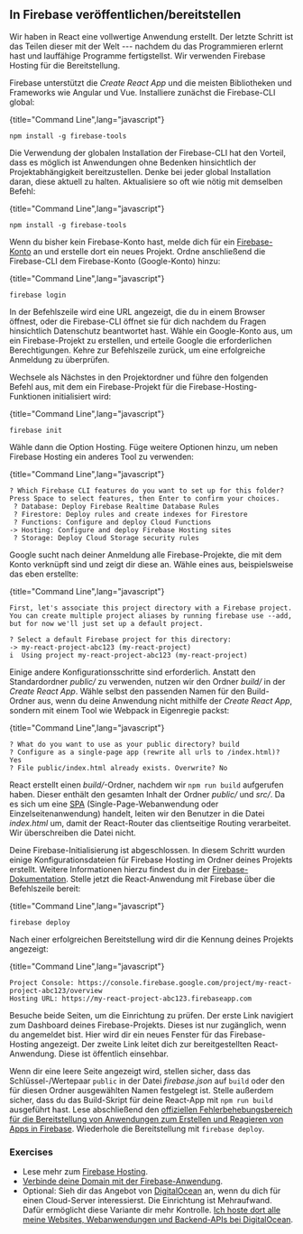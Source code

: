 ## In Firebase veröffentlichen/bereitstellen

Wir haben in React eine vollwertige Anwendung erstellt. Der letzte Schritt ist das Teilen dieser mit der Welt --- nachdem du das Programmieren erlernt hast und lauffähige Programme fertigstellst. Wir verwenden Firebase Hosting für die Bereitstellung.

Firebase unterstützt die *Create React App* und die meisten Bibliotheken und Frameworks wie Angular und Vue. Installiere zunächst die Firebase-CLI global:

{title="Command Line",lang="javascript"}
~~~~~~~
npm install -g firebase-tools
~~~~~~~

Die Verwendung der globalen Installation der Firebase-CLI hat den Vorteil, dass es möglich ist Anwendungen ohne Bedenken hinsichtlich der Projektabhängigkeit bereitzustellen. Denke bei jeder global Installation daran, diese aktuell zu halten. Aktualisiere so oft wie nötig mit demselben Befehl:

{title="Command Line",lang="javascript"}
~~~~~~~
npm install -g firebase-tools
~~~~~~~

Wenn du bisher kein Firebase-Konto hast, melde dich für ein [Firebase-Konto](https://console.firebase.google.com/) an und erstelle dort ein neues Projekt. Ordne anschließend die Firebase-CLI dem Firebase-Konto (Google-Konto) hinzu:

{title="Command Line",lang="javascript"}
~~~~~~~
firebase login
~~~~~~~

In der Befehlszeile wird eine URL angezeigt, die du in einem Browser öffnest, oder die Firebase-CLI öffnet sie für dich nachdem du Fragen hinsichtlich Datenschutz beantwortet hast. Wähle ein Google-Konto aus, um ein Firebase-Projekt zu erstellen, und erteile Google die erforderlichen Berechtigungen. Kehre zur Befehlszeile zurück, um eine erfolgreiche Anmeldung zu überprüfen.

Wechsele als Nächstes in den Projektordner und führe den folgenden Befehl aus, mit dem ein Firebase-Projekt für die Firebase-Hosting-Funktionen initialisiert wird:

{title="Command Line",lang="javascript"}
~~~~~~~
firebase init
~~~~~~~

Wähle dann die Option Hosting. Füge weitere Optionen hinzu, um neben Firebase Hosting ein anderes Tool zu verwenden:

{title="Command Line",lang="javascript"}
~~~~~~~
? Which Firebase CLI features do you want to set up for this folder? Press Space to select features, then Enter to confirm your choices.
 ? Database: Deploy Firebase Realtime Database Rules
 ? Firestore: Deploy rules and create indexes for Firestore
 ? Functions: Configure and deploy Cloud Functions
-> Hosting: Configure and deploy Firebase Hosting sites
 ? Storage: Deploy Cloud Storage security rules
~~~~~~~

Google sucht nach deiner Anmeldung alle Firebase-Projekte, die mit dem Konto verknüpft sind und zeigt dir diese an. Wähle eines aus, beispielsweise das eben erstellte:

{title="Command Line",lang="javascript"}
~~~~~~~
First, let's associate this project directory with a Firebase project.
You can create multiple project aliases by running firebase use --add,
but for now we'll just set up a default project.

? Select a default Firebase project for this directory:
-> my-react-project-abc123 (my-react-project)
i  Using project my-react-project-abc123 (my-react-project)
~~~~~~~

Einige andere Konfigurationsschritte sind erforderlich. Anstatt den Standardordner *public/* zu verwenden, nutzen wir den Ordner *build/* in der *Create React App*. Wähle selbst den passenden Namen für den Build-Ordner aus, wenn du deine Anwendung nicht mithilfe der *Create React App*, sondern mit einem Tool wie Webpack in Eigenregie packst:

{title="Command Line",lang="javascript"}
~~~~~~~
? What do you want to use as your public directory? build
? Configure as a single-page app (rewrite all urls to /index.html)? Yes
? File public/index.html already exists. Overwrite? No
~~~~~~~

React erstellt einen *build/*-Ordner, nachdem wir `npm run build` aufgerufen haben. Dieser enthält den gesamten Inhalt der Ordner *public/* und *src/*. Da es sich um eine [SPA](https://de.wikipedia.org/wiki/Single-Page-Webanwendung) (Single-Page-Webanwendung oder Einzelseitenanwendung) handelt, leiten wir den Benutzer in die Datei *index.html* um, damit der React-Router das clientseitige Routing verarbeitet. Wir überschreiben die Datei nicht.

Deine Firebase-Initialisierung ist abgeschlossen. In diesem Schritt wurden einige Konfigurationsdateien für Firebase Hosting im Ordner deines Projekts erstellt. Weitere Informationen hierzu findest du in der [Firebase-Dokumentation](https://firebase.google.com/docs/hosting/full-config). Stelle jetzt die React-Anwendung mit Firebase über die Befehlszeile bereit:

{title="Command Line",lang="javascript"}
~~~~~~~
firebase deploy
~~~~~~~

Nach einer erfolgreichen Bereitstellung wird dir die Kennung deines Projekts angezeigt:

{title="Command Line",lang="javascript"}
~~~~~~~
Project Console: https://console.firebase.google.com/project/my-react-project-abc123/overview
Hosting URL: https://my-react-project-abc123.firebaseapp.com
~~~~~~~

Besuche beide Seiten, um die Einrichtung zu prüfen. Der erste Link navigiert zum Dashboard deines Firebase-Projekts. Dieses ist nur zugänglich, wenn du angemeldet bist. Hier wird dir ein neues Fenster für das Firebase-Hosting angezeigt. Der zweite Link leitet dich zur bereitgestellten React-Anwendung. Diese ist öffentlich einsehbar.

Wenn dir eine leere Seite angezeigt wird, stellen sicher, dass das Schlüssel-/Wertepaar `public` in der Datei *firebase.json* auf `build` oder den für diesen Ordner ausgewählten Namen festgelegt ist. Stelle außerdem sicher, dass du das Build-Skript für deine React-App mit `npm run build` ausgeführt hast. Lese abschließend den [offiziellen Fehlerbehebungsbereich für die Bereitstellung von Anwendungen zum Erstellen und Reagieren von Apps in Firebase](https://create-react-app.dev/docs/deployment). Wiederhole die Bereitstellung mit `firebase deploy`.

### Exercises

* Lese mehr zum [Firebase Hosting](https://firebase.google.com/docs/hosting/).
* [Verbinde deine Domain mit der Firebase-Anwendung](https://firebase.google.com/docs/hosting/custom-domain).
* Optional: Sieh dir das Angebot von [DigitalOcean](https://m.do.co/c/fb27c90322f3) an, wenn du dich für einen Cloud-Server interessierst. Die Einrichtung ist Mehraufwand. Dafür ermöglicht diese Variante dir mehr Kontrolle. [Ich hoste dort alle meine Websites, Webanwendungen und Backend-APIs bei DigitalOcean](https://www.robinwieruch.de/deploy-applications-digital-ocean/).
